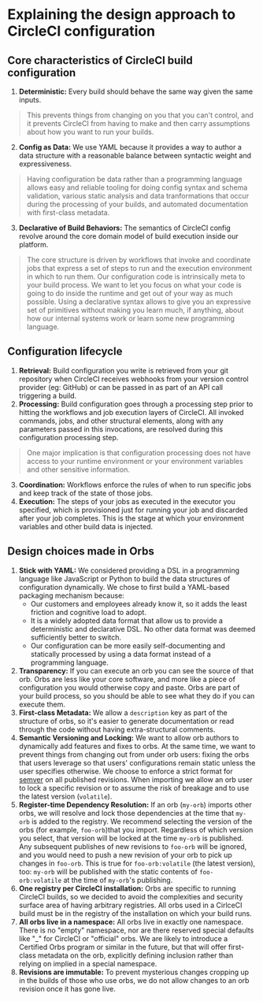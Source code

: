 # Explaining the design approach to CircleCI configuration

## Core characteristics of CircleCI build configuration
1. **Deterministic:** Every build should behave the same way given the same inputs.

> This prevents things from changing on you that you can't control, and it prevents CircleCI from having to make and then carry assumptions about how you want to run your builds.


2. **Config as Data:** We use YAML because it provides a way to author a data structure with a reasonable balance between syntactic weight and expressiveness.

> Having configuration be data rather than a programming language allows easy and reliable tooling for doing config syntax and schema validation, various static analysis and data tranformations that occur during the processing of your builds, and automated documentation with first-class metadata.


3. **Declarative of Build Behaviors:** The semantics of CircleCI config revolve around the core domain model of build execution inside our platform.

> The core structure is driven by workflows that invoke and coordinate jobs that express a set of steps to run and the execution environment in which to run them. Our configuration code is intrinsically meta to your build process. We want to let you focus on what your code is going to do inside the runtime and get out of your way as much possible. Using a declarative syntax allows to give you an expressive set of primitives without making you learn much, if anything, about how our internal systems work or learn some new programming language.


## Configuration lifecycle
1. **Retrieval:** Build configuration you write is retrieved from your git repository when CircleCI receives webhooks from your version control provider (eg: GitHub) or can be passed in as part of an API call triggering a build. 
2. **Processing:** Build configuration goes through a processing step prior to hitting the workflows and job execution layers of CircleCI. All invoked commands, jobs, and other structural elements, along with any parameters passed in this invocations, are resolved during this configuration processing step. 

> One major implication is that configuration processing does not have access to your runtime environment or your environment variables and other sensitive information.

3. **Coordination:** Workflows enforce the rules of when to run specific jobs and keep track of the state of those jobs.
4. **Execution:** The steps of your jobs as executed in the executor you specified, which is provisioned just for running your job and discarded after your job completes. This is the stage at which your environment variables and other build data is injected.


## Design choices made in Orbs
1. **Stick with YAML:** We considered providing a DSL in a programming language like JavaScript or Python to build the data structures of configuration dynamically.
We chose to first build a YAML-based packaging mechanism because:
    * Our customers and employees already know it, so it adds the least friction and cognitive load to adopt.
    * It is a widely adopted data format that allow us to provide a deterministic and declarative DSL. No other data format was deemed sufficiently better to switch.
    * Our configuration can be more easily self-documenting and statically processed by using a data format instead of a programming language.
1. **Transparency:** If you can execute an orb you can see the source of that orb.
Orbs are less like your core software, and more like a piece of configuration you would otherwise copy and paste. Orbs are part of your build process, so you should be able to see what they do if you can execute them.
1. **First-class Metadata:** We allow a `description` key as part of the structure of orbs, so it's easier to generate documentation or read through the code without having extra-structural comments.
1. **Semantic Versioning and Locking:** We want to allow orb authors to dynamically add features and fixes to orbs. At the same time, we want to prevent things from changing out from under orb users: fixing the orbs that users leverage so that users' configurations remain static unless the user specifies otherwise. 
We choose to enforce a strict format for [semver](https://semver.org/) on all published revisions. When importing we allow an orb user to lock a specific revision or to assume the risk of breakage and to use the latest version (`volatile`).
1. **Register-time Dependency Resolution:** If an orb (`my-orb`) imports other orbs, we will resolve and lock those dependencies at the time that `my-orb` is added to the registry.
We recommend selecting the version of the orbs (for example, `foo-orb`)that you import. Regardless of which version you select, that version will be locked at the time `my-orb` is published. Any subsequent publishes of new revisions to `foo-orb` will be ignored, and you would need to push a new revision of your orb to pick up changes in `foo-orb`. This is true for `foo-orb:volatile` (the latest version), too: `my-orb` will be published with the static contents of `foo-orb:volatile` at the time of `my-orb`'s publishing.
1. **One registry per CircleCI installation:** Orbs are specific to running CircleCI builds, so we decided to avoid the complexities and security surface area of having arbitrary registries.
All orbs used in a CirlceCI build must be in the registry of the installation on which your build runs. 
1. **All orbs live in a namespace:** All orbs live in exactly one namespace.
There is no "empty" namespace, nor are there reserved special defaults like "_" for CircleCI or "official" orbs. We are likely to introduce a Certified Orbs program or similar in the future, but that will offer first-class metadata on the orb, explicitly defining inclusion rather than relying on implied in a special namespace.
1. **Revisions are immutable:** To prevent mysterious changes cropping up in the builds of those who use orbs, we do not allow changes to an orb revision once it has gone live.
